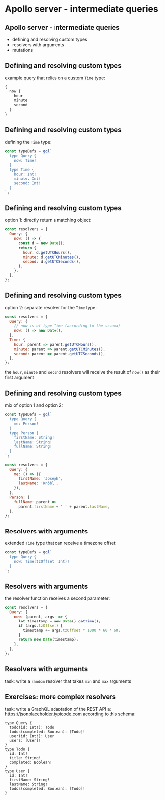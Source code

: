 # Apollo server - intermediate queries

## Apollo server - intermediate queries

- defining and resolving custom types
- resolvers with arguments
- mutations

## Defining and resolving custom types

example query that relies on a custom `Time` type:

```graphql
{
  now {
    hour
    minute
    second
  }
}
```

## Defining and resolving custom types

defining the `Time` type:

```js
const typeDefs = gql`
  type Query {
    now: Time!
  }
  type Time {
    hour: Int!
    minute: Int!
    second: Int!
  }
`;
```

## Defining and resolving custom types

option 1: directly return a matching object:

```js
const resolvers = {
  Query: {
    now: () => {
      const d = new Date();
      return {
        hour: d.getUTCHours(),
        minute: d.getUTCMinutes(),
        second: d.getUTCSeconds(),
      };
    },
  },
};
```

## Defining and resolving custom types

option 2: separate resolver for the `Time` type:

```js
const resolvers = {
  Query: {
    // now is of type Time (according to the schema)
    now: () => new Date(),
  },
  Time: {
    hour: parent => parent.getUTCHours(),
    minute: parent => parent.getUTCMinutes(),
    second: parent => parent.getUTCSeconds(),
  },
};
```

the `hour`, `minute` and `second` resolvers will receive the result of `now()` as their first argument

## Defining and resolving custom types

mix of option 1 and option 2:

```js
const typeDefs = gql`
  type Query {
    me: Person!
  }
  type Person {
    firstName: String!
    lastName: String!
    fullName: String!
  }
`;

const resolvers = {
  Query: {
    me: () => ({
      firstName: 'Joseph',
      lastName: 'Knöbl',
    }),
  },
  Person: {
    fullName: parent =>
      parent.firstName + ' ' + parent.lastName,
  },
};
```

## Resolvers with arguments

extended `Time` type that can receive a timezone offset:

```js
const typeDefs = gql`
  type Query {
    now: Time(tzOffset: Int)!
  }
`;
```

## Resolvers with arguments

the resolver function receives a second parameter:

```js
const resolvers = {
  Query: {
    now: (parent, args) => {
      let timestamp = new Date().getTime();
      if (args.tzOffset) {
        timestamp += args.tzOffset * 1000 * 60 * 60;
      }
      return new Date(timestamp);
    },
  },
};
```

## Resolvers with arguments

task: write a `random` resolver that takes `min` and `max` arguments

## Exercises: more complex resolvers

task: write a GraphQL adaptation of the REST API at https://jsonplaceholder.typicode.com according to this schema:

```gql
type Query {
  todo(id: Int!): Todo
  todos(completed: Boolean): [Todo]!
  user(id: Int!): User!
  users: [User]!
}
type Todo {
  id: Int!
  title: String!
  completed: Boolean!
}
type User {
  id: Int!
  firstName: String!
  lastName: String!
  todos(completed: Boolean): [Todo]!
}
```
